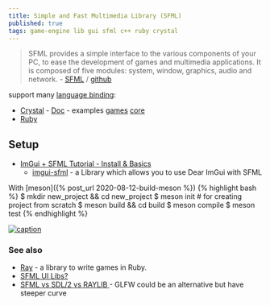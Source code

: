 ```yaml
---
title: Simple and Fast Multimedia Library (SFML)
published: true
tags: game-engine lib gui sfml c++ ruby crystal
---
```

> SFML provides a simple interface to the various components of your PC, to ease the development of games and multimedia applications. It is composed of five modules: system, window, graphics, audio and network.  - [SFML](https://www.sfml-dev.org/) / [github](https://github.com/SFML/SFML?tab=readme-ov-file#sfml--simple-and-fast-multimedia-library)

support many [language binding](https://www.sfml-dev.org/download/bindings.php):
- [Crystal](https://github.com/oprypin/crsfml) - [Doc](https://github.com/oprypin/crsfml#documentation) - examples [games](https://github.com/oprypin/crsfml-examples) [core](https://github.com/oprypin/crsfml/tree/master/examples)
- [Ruby](http://groogy.se/mainsite/rbsfml/)

## Setup
- [ImGui + SFML Tutorial - Install & Basics](https://www.youtube.com/watch?v=2YS5WJTeKpI)
	- [imgui-sfml](https://github.com/SFML/imgui-sfml?tab=readme-ov-file#imgui-sfml) - a Library which allows you to use Dear ImGui with SFML

With [meson]({% post_url 2020-08-12-build-meson %})
{% highlight bash %}
$ mkdir new_project && cd new_project
$ meson init               # for creating project from scratch 
$ meson build && cd build
$ meson compile
$ meson test
{% endhighlight %}


[![caption](https://camo.githubusercontent.com/8f2866d1a4c5a9d021d576048760be55dfcddb2fb572222826ae92b870d09f91/68747470733a2f2f69322e77702e636f6d2f692e696d6775722e636f6d2f6951696270536b2e676966) ](https://github.com/SFML/imgui-sfml?tab=readme-ov-file#imgui-sfml)

### See also
- [Ray](http://mon-ouie.github.io/projects/ray.html) - a library to write games in Ruby.
- [SFML UI Libs?](https://www.reddit.com/r/gamedev/comments/6kk306/sfml_ui_libs/)
- [SFML vs SDL/2 vs RAYLIB ](https://www.reddit.com/r/cpp_questions/comments/uc2irf/sfml_vs_sdl2_vs_raylib/) - GLFW could be an alternative but have steeper curve
